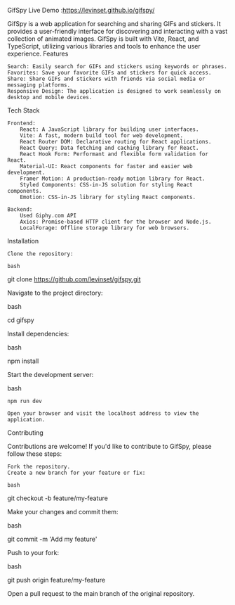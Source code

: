 GifSpy
Live Demo :https://levinset.github.io/gifspy/

GifSpy is a web application for searching and sharing GIFs and stickers. It provides a user-friendly interface for discovering and interacting with a vast collection of animated images. GifSpy is built with Vite, React, and TypeScript, utilizing various libraries and tools to enhance the user experience.
Features

    Search: Easily search for GIFs and stickers using keywords or phrases.
    Favorites: Save your favorite GIFs and stickers for quick access.
    Share: Share GIFs and stickers with friends via social media or messaging platforms.
    Responsive Design: The application is designed to work seamlessly on desktop and mobile devices.

Tech Stack

    Frontend:
        React: A JavaScript library for building user interfaces.
        Vite: A fast, modern build tool for web development.
        React Router DOM: Declarative routing for React applications.
        React Query: Data fetching and caching library for React.
        React Hook Form: Performant and flexible form validation for React.
        Material-UI: React components for faster and easier web development.
        Framer Motion: A production-ready motion library for React.
        Styled Components: CSS-in-JS solution for styling React components.
        Emotion: CSS-in-JS library for styling React components.

    Backend:
        Used Giphy.com API
        Axios: Promise-based HTTP client for the browser and Node.js.
        LocalForage: Offline storage library for web browsers.

Installation

    Clone the repository:

    bash

git clone https://github.com/levinset/gifspy.git

Navigate to the project directory:

bash

cd gifspy

Install dependencies:

bash

npm install

Start the development server:

bash

    npm run dev

    Open your browser and visit the localhost address to view the application.

Contributing

Contributions are welcome! If you'd like to contribute to GifSpy, please follow these steps:

    Fork the repository.
    Create a new branch for your feature or fix:

    bash

git checkout -b feature/my-feature

Make your changes and commit them:

bash

git commit -m 'Add my feature'

Push to your fork:

bash

git push origin feature/my-feature

Open a pull request to the main branch of the original repository.
